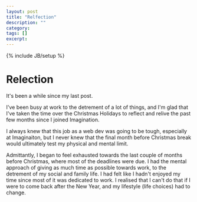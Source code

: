 ```yaml
---
layout: post
title: "Relfection"
description: ""
category: 
tags: []
excerpt: 
---
```

{% include JB/setup %}

# Relection

It's been a while since my last post.

I've been busy at work to the detrement of a lot of things, and I'm glad that I've taken the time over the Christmas Holidays to reflect and relive the past few months since I joined Imagination.

I always knew that this job as a web dev was going to be tough, especially at Imaginaiton, but I never knew that the final month before Christmas break would ultimately test my physical and mental limit.

Admittantly, I began to feel exhausted towards the last couple of months before Christmas, where most of the deadlines were due. I had the mental approach of giving as much time as possible towards work, to the detrement of my social and family life. I had felt like I hadn't enjoyed my time since most of it was dedicated to work. I realised that I can't do that if I were to come back after the New Year, and my lifestyle (life choices) had to change.

